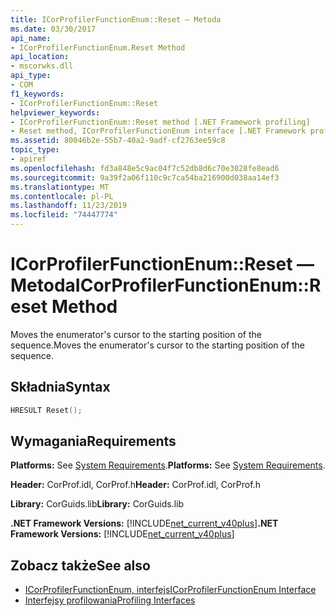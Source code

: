 ```yaml
---
title: ICorProfilerFunctionEnum::Reset — Metoda
ms.date: 03/30/2017
api_name:
- ICorProfilerFunctionEnum.Reset Method
api_location:
- mscorwks.dll
api_type:
- COM
f1_keywords:
- ICorProfilerFunctionEnum::Reset
helpviewer_keywords:
- ICorProfilerFunctionEnum::Reset method [.NET Framework profiling]
- Reset method, ICorProfilerFunctionEnum interface [.NET Framework profiling]
ms.assetid: 80046b2e-55b7-40a2-9adf-cf2763ee59c8
topic_type:
- apiref
ms.openlocfilehash: fd3a848e5c9ac04f7c52db8d6c70e3028fe8ead6
ms.sourcegitcommit: 9a39f2a06f110c9c7ca54ba216900d038aa14ef3
ms.translationtype: MT
ms.contentlocale: pl-PL
ms.lasthandoff: 11/23/2019
ms.locfileid: "74447774"
---
```

# <a name="icorprofilerfunctionenumreset-method"></a><span data-ttu-id="06d79-102">ICorProfilerFunctionEnum::Reset — Metoda</span><span class="sxs-lookup"><span data-stu-id="06d79-102">ICorProfilerFunctionEnum::Reset Method</span></span>
<span data-ttu-id="06d79-103">Moves the enumerator's cursor to the starting position of the sequence.</span><span class="sxs-lookup"><span data-stu-id="06d79-103">Moves the enumerator's cursor to the starting position of the sequence.</span></span>  
  
## <a name="syntax"></a><span data-ttu-id="06d79-104">Składnia</span><span class="sxs-lookup"><span data-stu-id="06d79-104">Syntax</span></span>  
  
```cpp  
HRESULT Reset();  
```  
  
## <a name="requirements"></a><span data-ttu-id="06d79-105">Wymagania</span><span class="sxs-lookup"><span data-stu-id="06d79-105">Requirements</span></span>  
 <span data-ttu-id="06d79-106">**Platforms:** See [System Requirements](../../../../docs/framework/get-started/system-requirements.md).</span><span class="sxs-lookup"><span data-stu-id="06d79-106">**Platforms:** See [System Requirements](../../../../docs/framework/get-started/system-requirements.md).</span></span>  
  
 <span data-ttu-id="06d79-107">**Header:** CorProf.idl, CorProf.h</span><span class="sxs-lookup"><span data-stu-id="06d79-107">**Header:** CorProf.idl, CorProf.h</span></span>  
  
 <span data-ttu-id="06d79-108">**Library:** CorGuids.lib</span><span class="sxs-lookup"><span data-stu-id="06d79-108">**Library:** CorGuids.lib</span></span>  
  
 <span data-ttu-id="06d79-109">**.NET Framework Versions:** [!INCLUDE[net_current_v40plus](../../../../includes/net-current-v40plus-md.md)]</span><span class="sxs-lookup"><span data-stu-id="06d79-109">**.NET Framework Versions:** [!INCLUDE[net_current_v40plus](../../../../includes/net-current-v40plus-md.md)]</span></span>  
  
## <a name="see-also"></a><span data-ttu-id="06d79-110">Zobacz także</span><span class="sxs-lookup"><span data-stu-id="06d79-110">See also</span></span>

- [<span data-ttu-id="06d79-111">ICorProfilerFunctionEnum, interfejs</span><span class="sxs-lookup"><span data-stu-id="06d79-111">ICorProfilerFunctionEnum Interface</span></span>](../../../../docs/framework/unmanaged-api/profiling/icorprofilerfunctionenum-interface.md)
- [<span data-ttu-id="06d79-112">Interfejsy profilowania</span><span class="sxs-lookup"><span data-stu-id="06d79-112">Profiling Interfaces</span></span>](../../../../docs/framework/unmanaged-api/profiling/profiling-interfaces.md)
